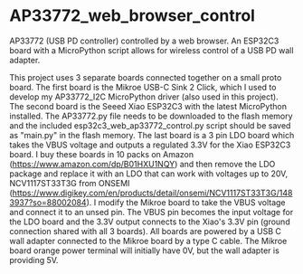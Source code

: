 # AP33772_web_browser_control
AP33772 (USB PD controller) controlled by a web browser. An ESP32C3 board with a MicroPython script allows for wireless control of a USB PD wall adapter.


This project uses 3 separate boards connected together on a small proto board. The first board is the Mikroe USB-C Sink 2 Click, which I used to develop my AP33772_I2C MicroPython driver (also used in this project).
The second board is the Seeed Xiao ESP32C3 with the latest MicroPython installed. The AP33772.py file needs to be downloaded to the flash memory and the included esp32c3_web_ap33772_control.py script should be saved as "main.py" in the flash memory.
The last board is a 3 pin LDO board which takes the VBUS voltage and outputs a regulated 3.3V for the Xiao ESP32C3 board. I buy these boards in 10 packs on Amazon (https://www.amazon.com/dp/B01HXU1NQY) and then remove the LDO package and replace it with an LDO that can work with voltages up to 20V, NCV1117ST33T3G from ONSEMI (https://www.digikey.com/en/products/detail/onsemi/NCV1117ST33T3G/1483937?so=88002084). I modify the Mikroe board to take the VBUS voltage and connect it to an unsed pin. The VBUS pin becomes the input voltage for the LDO board and the 3.3V output connects to the Xiao's 3.3V pin (ground connection shared with all 3 boards). All boards are powered by a USB C wall adapter connected to the Mikroe board by a type C cable. The Mikroe board orange power terminal will initially have 0V, but the wall adapter is providing 5V.
